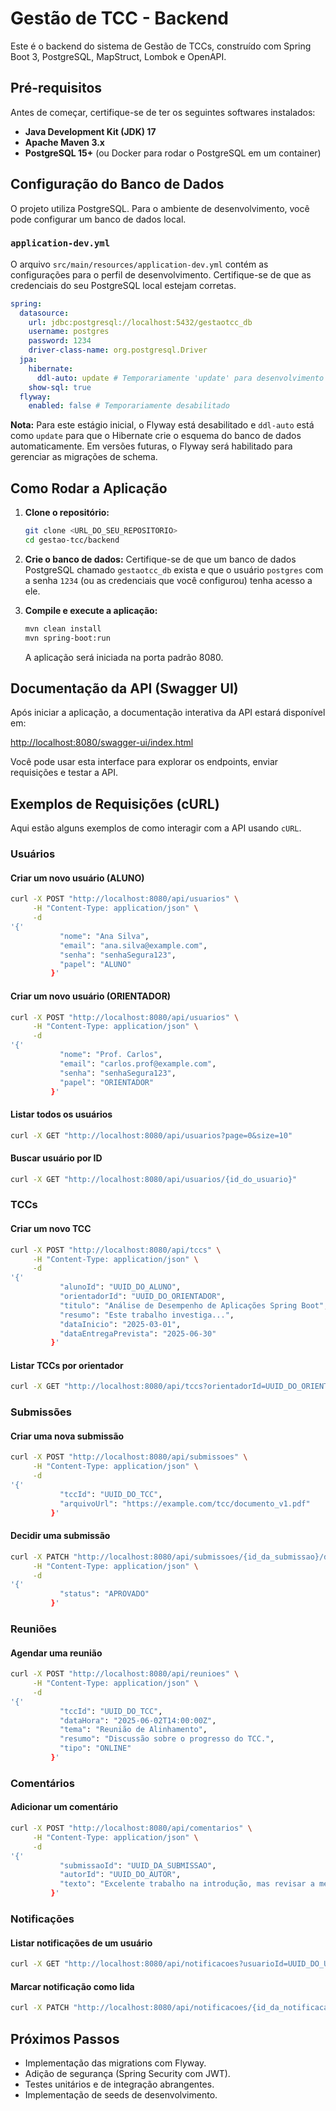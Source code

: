 # Gestão de TCC - Backend

Este é o backend do sistema de Gestão de TCCs, construído com Spring Boot 3, PostgreSQL, MapStruct, Lombok e OpenAPI.

## Pré-requisitos

Antes de começar, certifique-se de ter os seguintes softwares instalados:

*   **Java Development Kit (JDK) 17**
*   **Apache Maven 3.x**
*   **PostgreSQL 15+** (ou Docker para rodar o PostgreSQL em um container)

## Configuração do Banco de Dados

O projeto utiliza PostgreSQL. Para o ambiente de desenvolvimento, você pode configurar um banco de dados local.

### `application-dev.yml`

O arquivo `src/main/resources/application-dev.yml` contém as configurações para o perfil de desenvolvimento. Certifique-se de que as credenciais do seu PostgreSQL local estejam corretas.

```yaml
spring:
  datasource:
    url: jdbc:postgresql://localhost:5432/gestaotcc_db
    username: postgres
    password: 1234
    driver-class-name: org.postgresql.Driver
  jpa:
    hibernate:
      ddl-auto: update # Temporariamente 'update' para desenvolvimento sem Flyway. Mudar para 'validate' com Flyway.
    show-sql: true
  flyway:
    enabled: false # Temporariamente desabilitado
```

**Nota:** Para este estágio inicial, o Flyway está desabilitado e `ddl-auto` está como `update` para que o Hibernate crie o esquema do banco de dados automaticamente. Em versões futuras, o Flyway será habilitado para gerenciar as migrações de schema.

## Como Rodar a Aplicação

1.  **Clone o repositório:**
    ```bash
    git clone <URL_DO_SEU_REPOSITORIO>
    cd gestao-tcc/backend
    ```

2.  **Crie o banco de dados:**
    Certifique-se de que um banco de dados PostgreSQL chamado `gestaotcc_db` exista e que o usuário `postgres` com a senha `1234` (ou as credenciais que você configurou) tenha acesso a ele.

3.  **Compile e execute a aplicação:**
    ```bash
    mvn clean install
    mvn spring-boot:run
    ```

    A aplicação será iniciada na porta padrão 8080.

## Documentação da API (Swagger UI)

Após iniciar a aplicação, a documentação interativa da API estará disponível em:

[http://localhost:8080/swagger-ui/index.html](http://localhost:8080/swagger-ui/index.html)

Você pode usar esta interface para explorar os endpoints, enviar requisições e testar a API.

## Exemplos de Requisições (cURL)

Aqui estão alguns exemplos de como interagir com a API usando `cURL`.

### Usuários

#### Criar um novo usuário (ALUNO)

```bash
curl -X POST "http://localhost:8080/api/usuarios" \
     -H "Content-Type: application/json" \
     -d 
'{'
           "nome": "Ana Silva",
           "email": "ana.silva@example.com",
           "senha": "senhaSegura123",
           "papel": "ALUNO"
         }'
```

#### Criar um novo usuário (ORIENTADOR)

```bash
curl -X POST "http://localhost:8080/api/usuarios" \
     -H "Content-Type: application/json" \
     -d 
'{'
           "nome": "Prof. Carlos",
           "email": "carlos.prof@example.com",
           "senha": "senhaSegura123",
           "papel": "ORIENTADOR"
         }'
```

#### Listar todos os usuários

```bash
curl -X GET "http://localhost:8080/api/usuarios?page=0&size=10"
```

#### Buscar usuário por ID

```bash
curl -X GET "http://localhost:8080/api/usuarios/{id_do_usuario}"
```

### TCCs

#### Criar um novo TCC

```bash
curl -X POST "http://localhost:8080/api/tccs" \
     -H "Content-Type: application/json" \
     -d 
'{'
           "alunoId": "UUID_DO_ALUNO",
           "orientadorId": "UUID_DO_ORIENTADOR",
           "titulo": "Análise de Desempenho de Aplicações Spring Boot",
           "resumo": "Este trabalho investiga...",
           "dataInicio": "2025-03-01",
           "dataEntregaPrevista": "2025-06-30"
         }'
```

#### Listar TCCs por orientador

```bash
curl -X GET "http://localhost:8080/api/tccs?orientadorId=UUID_DO_ORIENTADOR&page=0&size=10"
```

### Submissões

#### Criar uma nova submissão

```bash
curl -X POST "http://localhost:8080/api/submissoes" \
     -H "Content-Type: application/json" \
     -d 
'{'
           "tccId": "UUID_DO_TCC",
           "arquivoUrl": "https://example.com/tcc/documento_v1.pdf"
         }'
```

#### Decidir uma submissão

```bash
curl -X PATCH "http://localhost:8080/api/submissoes/{id_da_submissao}/decisao" \
     -H "Content-Type: application/json" \
     -d 
'{'
           "status": "APROVADO"
         }'
```

### Reuniões

#### Agendar uma reunião

```bash
curl -X POST "http://localhost:8080/api/reunioes" \
     -H "Content-Type: application/json" \
     -d 
'{'
           "tccId": "UUID_DO_TCC",
           "dataHora": "2025-06-02T14:00:00Z",
           "tema": "Reunião de Alinhamento",
           "resumo": "Discussão sobre o progresso do TCC.",
           "tipo": "ONLINE"
         }'
```

### Comentários

#### Adicionar um comentário

```bash
curl -X POST "http://localhost:8080/api/comentarios" \
     -H "Content-Type: application/json" \
     -d 
'{'
           "submissaoId": "UUID_DA_SUBMISSAO",
           "autorId": "UUID_DO_AUTOR",
           "texto": "Excelente trabalho na introdução, mas revisar a metodologia."
         }'
```

### Notificações

#### Listar notificações de um usuário

```bash
curl -X GET "http://localhost:8080/api/notificacoes?usuarioId=UUID_DO_USUARIO&lidas=false"
```

#### Marcar notificação como lida

```bash
curl -X PATCH "http://localhost:8080/api/notificacoes/{id_da_notificacao}/lida"
```

## Próximos Passos

*   Implementação das migrations com Flyway.
*   Adição de segurança (Spring Security com JWT).
*   Testes unitários e de integração abrangentes.
*   Implementação de seeds de desenvolvimento.
